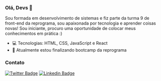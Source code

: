 ### Olá, Devs 👋

 
Sou formada em desenvolvimento de sistemas e fiz parte da turma 9 de front-end da reprograma, sou apaixonada por tecnologia e aprender coisas novas! Sou iniciante, procuro uma oportunidade de colocar meus conhecimentos em prática :)

- :computer: Tecnologias: HTML, CSS, JavaScript e React
- 🌱 Atualmente estou finalizando bootcamp da reprograma

### Contato
[![Twitter Badge](https://img.shields.io/badge/-twitter-1ca0f1?style=flat-square&labelColor=1ca0f1&logo=twitter&logoColor=white&link=https://twitter.com/sakshamtaneja00)](https://twitter.com/natxlu)      [![Linkedin Badge](https://img.shields.io/badge/-linkedIn-blue?style=flat-square&logo=Linkedin&logoColor=white&link=https://www.linkedin.com/in/tanejasaksham/)](https://www.linkedin.com/in/natalialuizas/)
